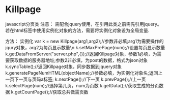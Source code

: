 # Killpage
javascript分页类
注意：
需配合jquery使用，在引用此类之前需先引用jquery。
若在html标签中使用实例化对象的方法，需要将实例化对象设为全局变量.

方法：
实例化 
var k = new Killpage(arg1,arg2);//参数非必填;arg1为需要操作的jqury对象，arg2为每页显示数量\n
k.setMaxPrePage(num);//设置每页显示数量
k.getDataFromServer("server.php",{});//返回Killpage对象，参数1必填，为需要获取数据的服务器地址;参数2非必填，为post的数据，格式为json对象
k.syncTable();//返回Killpage对象，同步数据到jquery对象
k.generatePageNumHTML(objectName);//参数必填，为实例化对象名;返回上一页下一页与页码a标签;
k.nextPage();//下一页
k.prevPage();//上一页
k.selectPage(num);//选择第几页，num为页数
k.getData();//获取生成的分页数据
k.getCountPage();//获取总共做需页数
